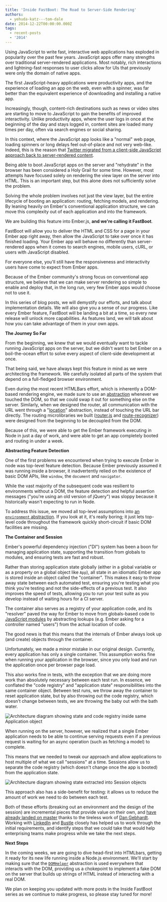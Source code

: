 ```yaml
---
title: 'Inside FastBoot: The Road to Server-Side Rendering'
authors:
  - yehuda-katz---tom-dale
date: 2014-12-22T00:00:00.000Z
tags:
  - recent-posts
  - '2014'
---
```



Using JavaScript to write fast, interactive web applications has exploded in popularity over the past few years. JavaScript apps offer many strengths over traditional server-rendered applications. Most notably, rich interactions and lightning-fast responses to user clicks allow for UIs that previously were only the domain of native apps.

The first JavaScript-heavy applications were productivity apps, and the experience of loading an app on the web, even with a spinner, was far better than the equivalent experience of downloading and installing a native app.

Increasingly, though, content-rich destinations such as news or video sites are starting to move to JavaScript to gain the benefits of improved interactivity. Unlike productivity apps, where the user logs in once at the beginning of the day and stays logged in, content sites are loaded many times per day, often via search engines or social sharing.

In this context, where the JavaScript app looks like a "normal" web page, loading spinners or long delays feel out-of-place and not very web-like. Indeed, this is the reason that [Twitter migrated from a client-side JavaScript approach back to server-rendered content](https://blog.twitter.com/2012/improving-performance-on-twittercom).

Being able to boot JavaScript apps on the server and "rehydrate" in the browser has been considered a Holy Grail for some time. However, most  attempts have focused solely on rendering the view layer on the server into HTML. This is an important step, but this alone does not sufficiently solve the problem.

Solving the whole problem involves not just the view layer, but the entire lifecycle of booting an application: routing, fetching models, and rendering. By leaning heavily on Ember's conventional application structure, we can move this complexity out of each application and into the framework.

We are building this feature into Ember.js, **and we're calling it FastBoot**.

FastBoot will allow you to deliver the HTML and CSS for a page in your Ember app right away, then allow the JavaScript to take over once it has finished loading. Your Ember app will behave no differently than server-rendered apps when it comes to search engines, mobile users, cURL, or users with JavaScript disabled.

For everyone else, you'll still have the responsiveness and interactivity users have come to expect from Ember apps.

Because of the Ember community's strong focus on conventional app structure, we believe that we can make server rendering so simple to enable and deploy that, in the long run, very few Ember apps would choose not to use it.

In this series of blog posts, we will demystify our efforts, and talk about implementation details. We will also give you a sense of our progress. Like every Ember feature, FastBoot will be landing a bit at a time, so every new release will unlock more capabilities. As features land, we will talk about how you can take advantage of them in your own apps.

**The Journey So Far**

From the beginning, we knew that we would eventually want to tackle running JavaScript apps on the server, but we didn't want to bet Ember on a boil-the-ocean effort to solve every aspect of client-side development at once.

That being said, we have always kept this feature in mind as we were architecting the framework. We carefully isolated all parts of the system that depend on a full-fledged browser environment.

Even during the most recent HTMLBars effort, which is inherently a DOM-based rendering engine, we made sure to use an [abstraction](https://github.com/tildeio/htmlbars/blob/master/packages/morph/lib/dom-helper.js) whenever we touched the DOM, so that we could swap it out for something else on the server. Similarly, when we designed the router, all communication with the URL went through a "[location](https://github.com/emberjs/ember.js/blob/master/packages/ember-routing/lib/location/api.js)" abstraction, instead of touching the URL bar directly. The routing microlibraries we built ([router.js](https://github.com/tildeio/router.js) and [route-recognizer](https://github.com/tildeio/route-recognizer)) were designed from the beginning to be decoupled from the DOM.

Because of this, we were able to get the Ember framework executing in Node in just a day of work, and were able to get an app completely booted and routing in under a week.

**Abstracting Feature Detection**

One of the first problems we encountered when trying to execute Ember in node was top-level feature detection. Because Ember previously assumed it was running inside a browser, it inadvertently relied on the existence of basic DOM APIs, like `window`, the `document` and `navigator`.

While the vast majority of the subsequent code was resilient to environments without a DOM, the feature detection and helpful assertion messages ("you're using an old version of jQuery") was sloppy because it historically wasn't expecting to run in Node.

To address this issue, we moved all top-level assumptions into [an `environment` abstraction](https://github.com/emberjs/ember.js/blob/master/packages/ember-metal/lib/environment.js). If you look at it, it's really boring; it just lets top-level code throughout the framework quickly short-circuit if basic DOM facilities are missing.

**The Container and Session**

Ember's powerful dependency injection ("DI") system has been a boon for managing application state, supporting the transition from globals to modules, and ensuring tests are fast and robust.

Rather than storing application state globally (either in a global variable or as a property on a global object like `App`), all state in an idiomatic Ember app is stored inside an object called the "container". This makes it easy to throw away state between each automated test, ensuring you're testing what you think you're testing and not the side-effects of a previous test. It also improves the speed of tests, allowing you to run your test suite as you develop instead of waiting hours for a CI server.

The container also serves as a registry of your application code, and its "resolver" paved the way for Ember to move from globals-based code to [JavaScript modules](http://jsmodules.io/) by abstracting lookups (e.g. Ember asking for a controller named "users") from the actual location of code.

The good news is that this means that the internals of Ember always look up (and create) objects through the container. 

Unfortunately, we made a minor mistake in our original design. Currently, every application has only a single container. This assumption works fine when running your application in the browser, since you only load and run the application once per browser page load.

This also works fine in tests, with the exception that we are doing more work than absolutely necessary between each test run. In essence, we conflated the "code registry" and "application state" responsibilities into the same container object. Between test runs, we throw away the container to reset application state, but by also throwing out the code registry, which doesn't change between tests, we are throwing the baby out with the bath water.

![Architecture diagram showing state and code registry inside same Application object](/images/blog/2014-12-22-inside-fastboot-the-road-to-server-side-rendering/old-school.png)

When running on the server, however, we realized that a single Ember application needs to be able to continue serving requests even if a previous request is waiting for an async operation (such as fetching a model) to complete.

This means that we needed to tweak our approach and allow applications to host multiple of what we call "sessions" at a time. Sessions allow us to separate the code registry (which doesn't change once the app is booted) from the application state.

![Architecture diagram showing state extracted into Session objects](/images/blog/2014-12-22-inside-fastboot-the-road-to-server-side-rendering/new-school.png)

This approach also has a side-benefit for testing: it allows us to reduce the amount of work we need to do between each test.

Both of these efforts (breaking out an environment and the design of the session) are incremental pieces that provide value on their own, and [have already landed on master](https://github.com/emberjs/ember.js/pull/9981) thanks to the tireless work of [Dan Gebhardt](https://twitter.com/dgeb). Working with [LinkedIn](https://www.linkedin.com) and [Bustle](http://www.bustle.com) closely has helped us to work through the initial requirements, and identify steps that we could take that would help enterprising teams make progress while we take the next steps.

**Next Steps**

In the coming weeks, we are going to dive head-first into HTMLbars, getting it ready for its new life running inside a Node.js environment. We'll start by making sure that the [`DOMHelper`](https://github.com/tildeio/htmlbars/blob/master/packages/morph/lib/dom-helper.js) abstraction is used everywhere that interacts with the DOM, providing us a chokepoint to implement a fake DOM on the server that builds up strings of HTML instead of interacting with a real DOM.

We plan on keeping you updated with more posts in the Inside FastBoot series as we continue to make progress, so please stay tuned for more!
